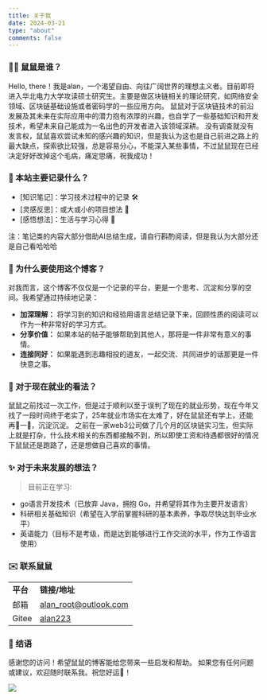 ```yaml
---
title: 关于我
date: 2024-03-21
type: "about"
comments: false
---
```



### 🧑‍💻 鼠鼠是谁？

Hello, there！我是alan，一个渴望自由、向往广阔世界的理想主义者。目前即将进入华北电力大学攻读硕士研究生。主要是做区块链相关的理论研究，如网络安全领域、区块链基础设施或者密码学的一些应用方向。
鼠鼠对于区块链技术的前沿发展及其未来在实际应用中的潜力抱有浓厚的兴趣，也自学了一些基础知识和开发技术，希望未来自己能成为一名出色的开发者进入该领域深耕。
没有调查就没有发言权，鼠鼠喜欢尝试未知的感兴趣的知识，但是我认为这也是自己前进之路上的最大缺点，探索欲比较强，总是容易分心，不能深入某些事情，不过鼠鼠现在已经决定好好改掉这个毛病，痛定思痛，祝我成功！

### 📝 本站主要记录什么？

* [知识笔记]：学习技术过程中的记录 🛠️
* [灵感反思]：或大或小的项目想法 🎨
* [感悟想法]：生活与学习心得 🌱

注：笔记类的内容大部分借助AI总结生成，请自行斟酌阅读，但是我认为大部分还是自己看哈哈哈

### 🤔 为什么要使用这个博客？

对我而言，这个博客不仅仅是一个记录的平台，更是一个思考、沉淀和分享的空间。我希望通过持续地记录：

* **加深理解：** 将学习到的知识和经验用语言总结记录下来，回顾性质的阅读可以作为一种非常好的学习方式。
* **分享价值：** 如果本站的帖子能够帮助到其他人，那将是一件非常有意义的事情。
* **连接同好：** 如果能遇到志趣相投的道友，一起交流、共同进步的话那更是一件快意之事。

### 🧐 对于现在就业的看法？

鼠鼠之前找过一次工作，但是过于顺利以至于误判了现在的就业形势，现在今年又找了一段时间终于老实了，25年就业市场实在太难了，好在鼠鼠还有学上，还能再🐶一🐶，沉淀沉淀。
之前在一家web3公司做了几个月的区块链实习生，但实际上就是打杂，什么技术相关的东西都接触不到，所以即使工资和待遇都很好的情况下鼠鼠还是跑路了，还是想做自己喜欢的事情。

### ✨ 对于未来发展的想法？

>   目前正在学习:
- go语言开发技术（已放弃 Java，拥抱 Go，并希望将其作为主要开发语言）
- 科研相关基础知识（希望在入学前掌握科研的基本素养，争取尽快达到毕业水平）
- 英语能力（目标不是考级，而是达到能够进行工作交流的水平，作为工作语言使用）

### ✉️ 联系鼠鼠
|||
|-|-|
|**平台**|**链接/地址**|
|邮箱|alan_root@outlook.com|
|Gitee|[alan223](https://gitee.com/alan223)|

### 🎉 结语

感谢您的访问！希望鼠鼠的博客能给您带来一些启发和帮助。
如果您有任何问题或建议，欢迎随时联系我。祝您好运👋！

![](https://pic1.imgdb.cn/item/683aeca558cb8da5c81eb777.jpg)